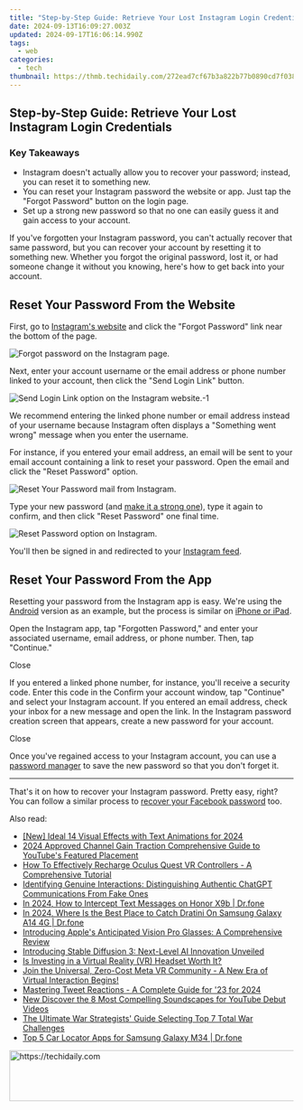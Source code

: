 ```yaml
---
title: "Step-by-Step Guide: Retrieve Your Lost Instagram Login Credentials"
date: 2024-09-13T16:09:27.003Z
updated: 2024-09-17T16:06:14.990Z
tags:
  - web
categories:
  - tech
thumbnail: https://thmb.techidaily.com/272ead7cf67b3a822b77b0890cd7f03854b0d3a76e27e4ba95f164ba07265247.jpg
---
```


## Step-by-Step Guide: Retrieve Your Lost Instagram Login Credentials

### Key Takeaways

* Instagram doesn't actually allow you to recover your password; instead, you can reset it to something new.
* You can reset your Instagram password the website or app. Just tap the "Forgot Password" button on the login page.
* Set up a strong new password so that no one can easily guess it and gain access to your account.

 If you've forgotten your Instagram password, you can't actually recover that same password, but you can recover your account by resetting it to something new. Whether you forgot the original password, lost it, or had someone change it without you knowing, here's how to get back into your account.

##  Reset Your Password From the Website

 First, go to [Instagram's website](https://www.instagram.com/) and click the "Forgot Password" link near the bottom of the page.

![Forgot password on the Instagram page.](https://static1.howtogeekimages.com/wordpress/wp-content/uploads/2024/08/forgot-password-on-the-instagram-page.jpg) 

 Next, enter your account username or the email address or phone number linked to your account, then click the "Send Login Link" button.

![Send Login Link option on the Instagram website.-1](https://static1.howtogeekimages.com/wordpress/wp-content/uploads/2024/08/send-login-link-option-on-the-instagram-website-1.jpg) 

 We recommend entering the linked phone number or email address instead of your username because Instagram often displays a "Something went wrong" message when you enter the username.

 For instance, if you entered your email address, an email will be sent to your email account containing a link to reset your password. Open the email and click the "Reset Password" option.

![Reset Your Password mail from Instagram.](https://static1.howtogeekimages.com/wordpress/wp-content/uploads/2024/08/reset-your-password-mail-from-instagram.jpg) 

 Type your new password (and [make it a strong one](https://extra-hints.techidaily.com/crafting-authenticity-in-client-testimonial-videos-for-2024/)), type it again to confirm, and then click "Reset Password" one final time.

![Reset Password option on Instagram.](https://static1.howtogeekimages.com/wordpress/wp-content/uploads/2024/08/reset-password-option-on-instagram.jpg) 

 You'll then be signed in and redirected to your [Instagram feed](https://facebook-videos.techidaily.com/new-in-2024-8-free-and-online-facebook-link-downloaders/).

##  Reset Your Password From the App

 Resetting your password from the Instagram app is easy. We're using the [Android](https://www.anrdoezrs.net/links/3607085/type/dlg/sid/UUhtgUeUpU215255/https://play.google.com/store/apps/details?id=com.instagram.android) version as an example, but the process is similar on [iPhone or iPad](https://apps.apple.com/app/instagram/id389801252).

 Open the Instagram app, tap "Forgotten Password," and enter your associated username, email address, or phone number. Then, tap "Continue."

Close 

 If you entered a linked phone number, for instance, you'll receive a security code. Enter this code in the Confirm your account window, tap "Continue" and select your Instagram account. If you entered an email address, check your inbox for a new message and open the link. In the Instagram password creation screen that appears, create a new password for your account.

Close 

 Once you've regained access to your Instagram account, you can use a [password manager](https://easy-unlock-android.techidaily.com/unlock-your-realme-gt-5-pro-phone-with-ease-the-3-best-lock-screen-removal-tools-by-drfone-android/) to save the new password so that you don't forget it.

---

 That's it on how to recover your Instagram password. Pretty easy, right? You can follow a similar process to [recover your Facebook password](https://article-helps.techidaily.com/new-in-2024-navigating-apples-content-downloading-with-ease/) too.

<ins class="adsbygoogle"
     style="display:block"
     data-ad-format="autorelaxed"
     data-ad-client="ca-pub-7571918770474297"
     data-ad-slot="1223367746"></ins>

<ins class="adsbygoogle"
     style="display:block"
     data-ad-client="ca-pub-7571918770474297"
     data-ad-slot="8358498916"
     data-ad-format="auto"
     data-full-width-responsive="true"></ins>

<span class="atpl-alsoreadstyle">Also read:</span>
<div><ul>
<li><a href="https://fox-info.techidaily.com/new-ideal-14-visual-effects-with-text-animations-for-2024/"><u>[New] Ideal 14 Visual Effects with Text Animations for 2024</u></a></li>
<li><a href="https://youtube-clips.techidaily.com/2024-approved-channel-gain-traction-comprehensive-guide-to-youtubes-featured-placement/"><u>2024 Approved Channel Gain Traction Comprehensive Guide to YouTube's Featured Placement</u></a></li>
<li><a href="https://some-tips.techidaily.com/how-to-effectively-recharge-oculus-quest-vr-controllers-a-comprehensive-tutorial/"><u>How To Effectively Recharge Oculus Quest VR Controllers - A Comprehensive Tutorial</u></a></li>
<li><a href="https://some-tips.techidaily.com/identifying-genuine-interactions-distinguishing-authentic-chatgpt-communications-from-fake-ones/"><u>Identifying Genuine Interactions: Distinguishing Authentic ChatGPT Communications From Fake Ones</u></a></li>
<li><a href="https://android-location-track.techidaily.com/in-2024-how-to-intercept-text-messages-on-honor-x9b-drfone-by-drfone-virtual-android/"><u>In 2024, How to Intercept Text Messages on Honor X9b | Dr.fone</u></a></li>
<li><a href="https://change-location.techidaily.com/in-2024-where-is-the-best-place-to-catch-dratini-on-samsung-galaxy-a14-4g-drfone-by-drfone-virtual-android/"><u>In 2024, Where Is the Best Place to Catch Dratini On Samsung Galaxy A14 4G | Dr.fone</u></a></li>
<li><a href="https://some-tips.techidaily.com/introducing-apples-anticipated-vision-pro-glasses-a-comprehensive-review/"><u>Introducing Apple's Anticipated Vision Pro Glasses: A Comprehensive Review</u></a></li>
<li><a href="https://some-tips.techidaily.com/introducing-stable-diffusion-3-next-level-ai-innovation-unveiled/"><u>Introducing Stable Diffusion 3: Next-Level AI Innovation Unveiled</u></a></li>
<li><a href="https://some-tips.techidaily.com/is-investing-in-a-virtual-reality-vr-headset-worth-it/"><u>Is Investing in a Virtual Reality (VR) Headset Worth It?</u></a></li>
<li><a href="https://some-tips.techidaily.com/join-the-universal-zero-cost-meta-vr-community-a-new-era-of-virtual-interaction-begins/"><u>Join the Universal, Zero-Cost Meta VR Community - A New Era of Virtual Interaction Begins!</u></a></li>
<li><a href="https://twitter-videos.techidaily.com/mastering-tweet-reactions-a-complete-guide-for-23-for-2024/"><u>Mastering Tweet Reactions - A Complete Guide for '23 for 2024</u></a></li>
<li><a href="https://audio-shaping.techidaily.com/new-discover-the-8-most-compelling-soundscapes-for-youtube-debut-videos/"><u>New Discover the 8 Most Compelling Soundscapes for YouTube Debut Videos</u></a></li>
<li><a href="https://digital-screen-recording.techidaily.com/the-ultimate-war-strategists-guide-selecting-top-7-total-war-challenges/"><u>The Ultimate War Strategists' Guide Selecting Top 7 Total War Challenges</u></a></li>
<li><a href="https://android-location-track.techidaily.com/top-5-car-locator-apps-for-samsung-galaxy-m34-drfone-by-drfone-virtual-android/"><u>Top 5 Car Locator Apps for Samsung Galaxy M34 | Dr.fone</u></a></li>
</ul></div>

<!-- affiliate ads begin -->
<a href="https://ephamedtechinc.pxf.io/c/5597632/2123509/26400" target="_top" id="2123509">
  <img src="//a.impactradius-go.com/display-ad/26400-2123509" border="0" alt="https://techidaily.com" width="728" height="90"/>
</a>
<img height="0" width="0" src="https://ephamedtechinc.pxf.io/i/5597632/2123509/26400" style="position:absolute;visibility:hidden;" border="0" />
<!-- affiliate ads end -->

